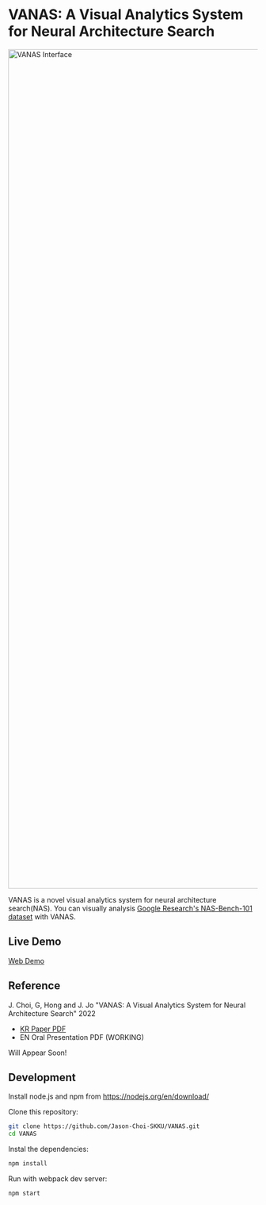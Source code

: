 # VANAS: A Visual Analytics System for Neural Architecture Search

<img width="1692" alt="VANAS Interface" src="https://user-images.githubusercontent.com/2310571/142823592-4d343e5f-d6e8-4f8d-bab1-237dd9c8494c.png">


VANAS is a novel visual analytics system for neural architecture search(NAS). You can visually analysis  [Google Research's NAS-Bench-101 dataset](https://github.com/google-research/nasbench) with VANAS. 

## Live Demo
[Web Demo](https://jason-choi-skku.github.io/VANAS/)

## Reference

J. Choi, G, Hong and J. Jo "VANAS: A Visual Analytics System for Neural Architecture Search" 2022
- [KR Paper PDF](https://github.com/Jason-Choi-SKKU/VANAS/files/7750682/VANAS.pdf)
- EN Oral Presentation PDF (WORKING)

Will Appear Soon!

## Development
Install node.js and npm from https://nodejs.org/en/download/

Clone this repository:
```bash
git clone https://github.com/Jason-Choi-SKKU/VANAS.git
cd VANAS
```

Instal the dependencies:
```bash
npm install
```

Run with webpack dev server:
```bash
npm start
```
